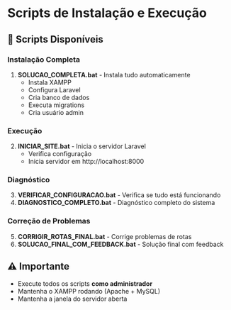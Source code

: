 # Scripts de Instalação e Execução 
 
## 🚀 Scripts Disponíveis 
 
### Instalação Completa 
 
1. **SOLUCAO_COMPLETA.bat** - Instala tudo automaticamente 
   - Instala XAMPP 
   - Configura Laravel 
   - Cria banco de dados 
   - Executa migrations 
   - Cria usuário admin 
 
### Execução 
 
2. **INICIAR_SITE.bat** - Inicia o servidor Laravel 
   - Verifica configuração 
   - Inicia servidor em http://localhost:8000 
 
### Diagnóstico 
 
3. **VERIFICAR_CONFIGURACAO.bat** - Verifica se tudo está funcionando 
4. **DIAGNOSTICO_COMPLETO.bat** - Diagnóstico completo do sistema 
 
### Correção de Problemas 
 
5. **CORRIGIR_ROTAS_FINAL.bat** - Corrige problemas de rotas 
6. **SOLUCAO_FINAL_COM_FEEDBACK.bat** - Solução final com feedback 
 
## ⚠️ Importante 
 
- Execute todos os scripts **como administrador** 
- Mantenha o XAMPP rodando (Apache + MySQL) 
- Mantenha a janela do servidor aberta 
